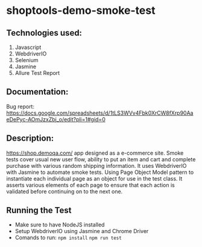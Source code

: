 # shoptools-demo-smoke-test
## Technologies used: 
 1. Javascript
 2. WebdriverIO
 3. Selenium
 4. Jasmine
 5. Allure Test Report

## Documentation:

Bug report: https://docs.google.com/spreadsheets/d/1tLS3WVv4Fbk0XrCW8fXrp90AaeDePyc-AOmJzxZbj_o/edit?pli=1#gid=0


## Description:

https://shop.demoqa.com/ app designed as a e-commerce site. Smoke tests cover usual new user flow, ability to put an item and cart and complete purchase with various random shipping information. It uses WebdriverIO with Jasmine to automate smoke tests. Using Page Object Model pattern to instantiate each individual page as an object for use in the test class. It asserts various elements of each page to ensure that each action is validated before continuing on to the next one.

## Running the Test
- Make sure to have NodeJS installed
- Setup WebdriverIO using Jasmine and Chrome Driver
- Comands to run:
  `npm install`
  `npm run test`
